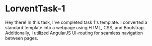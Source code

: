 # LorventTask-1
Hey there! In this task, I've completed task 1's template.
I converted a standard template into a webpage using HTML, CSS, and Bootstrap. 
Additionally, I utilized AngularJS UI-routing for seamless navigation between pages.
